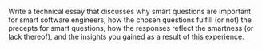 

Write a technical essay that discusses why smart questions are important for smart software engineers, how the chosen questions fulfill (or not) the precepts  for smart questions, how the responses reflect the smartness (or lack thereof), and the insights you gained as a result of this experience.
